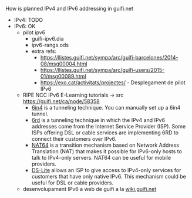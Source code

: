 How is planned IPv4 and IPv6 addressing in guifi.net

- IPv4: TODO
- IPv6: OK
    - pilot ipv6
        - guifi-ipv6.dia
        - ipv6-rangs.ods
        - extra refs:
            - https://llistes.guifi.net/sympa/arc/guifi-barcelones/2014-08/msg00004.html
            - https://llistes.guifi.net/sympa/arc/guifi-users/2015-01/msg00089.html
            - https://exo.cat/activitats/projectes/ - Desplegament de pilot IPv6
    - RIPE NCC IPv6 E-Learning tutorials -> src https://guifi.net/ca/node/58358
        - [6in4](https://www.youtube.com/watch?v=465dcYn394g) is a tunneling technique. You can manually set up a 6in4 tunnel.
        - [6rd](https://www.youtube.com/watch?v=hx9Kry0-yKo) is a tunneling technique in which the IPv4 and IPv6 addresses come from the Internet Service Provider (ISP). Some ISPs offering DSL or cable services are implementing 6RD to connect their customers over IPv6.
        - [NAT64](https://www.youtube.com/watch?v=_GkynY809eg) is a transition mechanism based on Network Address Translation (NAT) that makes it possible for IPv6-only hosts to talk to IPv4-only servers. NAT64 can be useful for mobile providers.
        - [DS-Lite](https://www.youtube.com/watch?v=NijvopYCtIg) allows an ISP to give access to IPv4-only services for customers that have only native IPv6. This mechanism could be useful for DSL or cable providers.
    - desenvolupament IPv6 a web de guifi a la [wiki.guifi.net](http://es.wiki.guifi.net/wiki/Criterios_de_asignaci%C3%B3n_de_direcciones_IPv6)
